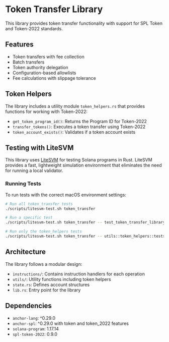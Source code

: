 # Token Transfer Library

This library provides token transfer functionality with support for SPL Token and Token-2022 standards.

## Features

- Token transfers with fee collection
- Batch transfers
- Token authority delegation
- Configuration-based allowlists
- Fee calculations with slippage tolerance

## Token Helpers

The library includes a utility module `token_helpers.rs` that provides functions for working with Token-2022:

- `get_token_program_id()`: Returns the Program ID for Token-2022
- `transfer_tokens()`: Executes a token transfer using Token-2022
- `token_account_exists()`: Validates if a token account exists

## Testing with LiteSVM

This library uses [LiteSVM](https://github.com/LiteSVM/litesvm) for testing Solana programs in Rust. LiteSVM provides a fast, lightweight simulation environment that eliminates the need for running a local validator.

### Running Tests

To run tests with the correct macOS environment settings:

```bash
# Run all token_transfer tests
./scripts/litesvm-test.sh token_transfer

# Run a specific test
./scripts/litesvm-test.sh token_transfer -- test_token_transfer_library

# Run only the token_helpers tests
./scripts/litesvm-test.sh token_transfer -- utils::token_helpers::tests
```

## Architecture

The library follows a modular design:
- `instructions/`: Contains instruction handlers for each operation
- `utils/`: Utility functions including token helpers
- `state.rs`: Defines account structures
- `lib.rs`: Entry point for the library

## Dependencies

- `anchor-lang`: ^0.29.0
- `anchor-spl`: ^0.29.0 with token and token_2022 features
- `solana-program`: 1.17.14
- `spl-token-2022`: 0.9.0 